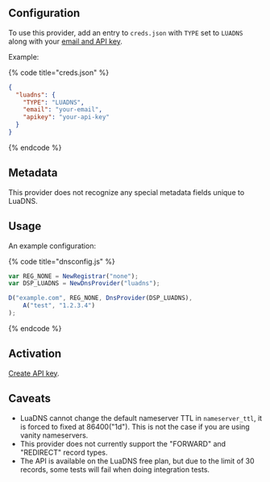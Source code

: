 ## Configuration

To use this provider, add an entry to `creds.json` with `TYPE` set to `LUADNS`
along with your [email and API key](https://www.luadns.com/api.html#authentication).

Example:

{% code title="creds.json" %}
```json
{
  "luadns": {
    "TYPE": "LUADNS",
    "email": "your-email",
    "apikey": "your-api-key"
  }
}
```
{% endcode %}

## Metadata
This provider does not recognize any special metadata fields unique to LuaDNS.

## Usage
An example configuration:

{% code title="dnsconfig.js" %}
```javascript
var REG_NONE = NewRegistrar("none");
var DSP_LUADNS = NewDnsProvider("luadns");

D("example.com", REG_NONE, DnsProvider(DSP_LUADNS),
    A("test", "1.2.3.4")
);
```
{% endcode %}

## Activation
[Create API key](https://api.luadns.com/api_keys).

## Caveats
- LuaDNS cannot change the default nameserver TTL in `nameserver_ttl`, it is forced to fixed at 86400("1d").
This is not the case if you are using vanity nameservers.
- This provider does not currently support the "FORWARD" and "REDIRECT" record types.
- The API is available on the LuaDNS free plan, but due to the limit of 30 records, some tests will fail when doing integration tests.
